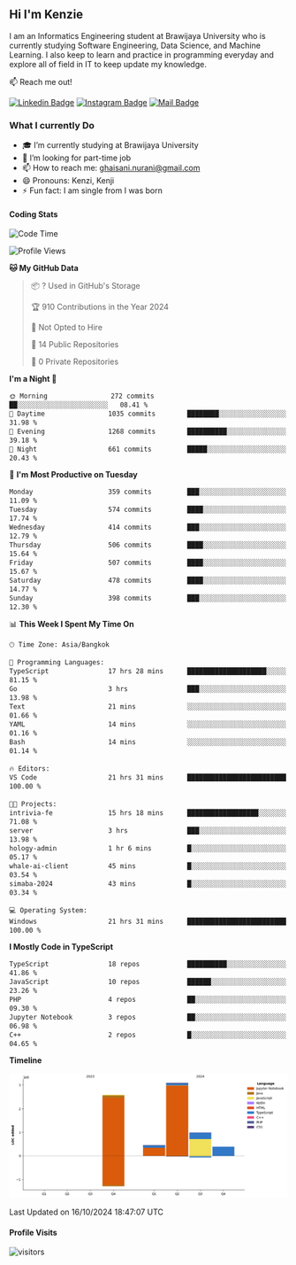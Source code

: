 ## Hi I'm Kenzie


I am an Informatics Engineering student at Brawijaya University who is currently studying Software Engineering, Data Science, and Machine Learning. I also keep to learn and practice in programming everyday and explore all of field in IT to keep update my knowledge.

:mailbox: Reach me out!

[![Linkedin Badge](https://img.shields.io/badge/-Kenzie_Taqiyassar-0e76a8?style=flat&labelColor=0e76a8&logo=linkedin&logoColor=white)](https://www.linkedin.com/in/kenzie-taqiyassar-37458b1aa/) 
[![Instagram Badge](https://img.shields.io/badge/-@__kenziehh_-e84393?style=flat&labelColor=e84393&logo=instagram&logoColor=white)](https://www.instagram.com/_kenziehh/) 
[![Mail Badge](https://img.shields.io/badge/-ghaisani.nurani-c0392b?style=flat&labelColor=c0392b&logo=gmail&logoColor=white)](mailto:ghaisani.nurani@gmail.com)

### What I currently Do

- 🎓 I’m currently studying at Brawijaya University
- 💼 I’m looking for part-time job
- 📫 How to reach me: ghaisani.nurani@gmail.com
- 😄 Pronouns: Kenzi, Kenji
- ⚡ Fun fact: I am single from I was born

#### Coding Stats
<!--START_SECTION:waka-->
![Code Time](http://img.shields.io/badge/Code%20Time-803%20hrs%2046%20mins-blue)

![Profile Views](http://img.shields.io/badge/Profile%20Views-0-blue)

**🐱 My GitHub Data** 

> 📦 ? Used in GitHub's Storage 
 > 
> 🏆 910 Contributions in the Year 2024
 > 
> 🚫 Not Opted to Hire
 > 
> 📜 14 Public Repositories 
 > 
> 🔑 0 Private Repositories 
 > 
**I'm a Night 🦉** 

```text
🌞 Morning                272 commits         ██░░░░░░░░░░░░░░░░░░░░░░░   08.41 % 
🌆 Daytime                1035 commits        ████████░░░░░░░░░░░░░░░░░   31.98 % 
🌃 Evening                1268 commits        ██████████░░░░░░░░░░░░░░░   39.18 % 
🌙 Night                  661 commits         █████░░░░░░░░░░░░░░░░░░░░   20.43 % 
```
📅 **I'm Most Productive on Tuesday** 

```text
Monday                   359 commits         ███░░░░░░░░░░░░░░░░░░░░░░   11.09 % 
Tuesday                  574 commits         ████░░░░░░░░░░░░░░░░░░░░░   17.74 % 
Wednesday                414 commits         ███░░░░░░░░░░░░░░░░░░░░░░   12.79 % 
Thursday                 506 commits         ████░░░░░░░░░░░░░░░░░░░░░   15.64 % 
Friday                   507 commits         ████░░░░░░░░░░░░░░░░░░░░░   15.67 % 
Saturday                 478 commits         ████░░░░░░░░░░░░░░░░░░░░░   14.77 % 
Sunday                   398 commits         ███░░░░░░░░░░░░░░░░░░░░░░   12.30 % 
```


📊 **This Week I Spent My Time On** 

```text
🕑︎ Time Zone: Asia/Bangkok

💬 Programming Languages: 
TypeScript               17 hrs 28 mins      ████████████████████░░░░░   81.15 % 
Go                       3 hrs               ███░░░░░░░░░░░░░░░░░░░░░░   13.98 % 
Text                     21 mins             ░░░░░░░░░░░░░░░░░░░░░░░░░   01.66 % 
YAML                     14 mins             ░░░░░░░░░░░░░░░░░░░░░░░░░   01.16 % 
Bash                     14 mins             ░░░░░░░░░░░░░░░░░░░░░░░░░   01.14 % 

🔥 Editors: 
VS Code                  21 hrs 31 mins      █████████████████████████   100.00 % 

🐱‍💻 Projects: 
intrivia-fe              15 hrs 18 mins      ██████████████████░░░░░░░   71.08 % 
server                   3 hrs               ███░░░░░░░░░░░░░░░░░░░░░░   13.98 % 
hology-admin             1 hr 6 mins         █░░░░░░░░░░░░░░░░░░░░░░░░   05.17 % 
whale-ai-client          45 mins             █░░░░░░░░░░░░░░░░░░░░░░░░   03.54 % 
simaba-2024              43 mins             █░░░░░░░░░░░░░░░░░░░░░░░░   03.34 % 

💻 Operating System: 
Windows                  21 hrs 31 mins      █████████████████████████   100.00 % 
```

**I Mostly Code in TypeScript** 

```text
TypeScript               18 repos            ██████████░░░░░░░░░░░░░░░   41.86 % 
JavaScript               10 repos            ██████░░░░░░░░░░░░░░░░░░░   23.26 % 
PHP                      4 repos             ██░░░░░░░░░░░░░░░░░░░░░░░   09.30 % 
Jupyter Notebook         3 repos             ██░░░░░░░░░░░░░░░░░░░░░░░   06.98 % 
C++                      2 repos             █░░░░░░░░░░░░░░░░░░░░░░░░   04.65 % 
```



**Timeline**

![Lines of Code chart](https://raw.githubusercontent.com/kenziehh/kenziehh/master/assets/bar_graph.png)


 Last Updated on 16/10/2024 18:47:07 UTC
<!--END_SECTION:waka-->


#### Profile Visits

![visitors](https://visitor-badge.glitch.me/badge?page_id=kenziehh.kenziehh)





